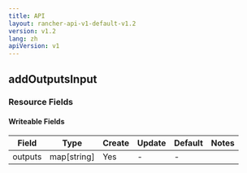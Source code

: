 ```yaml
---
title: API
layout: rancher-api-v1-default-v1.2
version: v1.2
lang: zh
apiVersion: v1
---
```


## addOutputsInput



### Resource Fields

#### Writeable Fields

Field | Type | Create | Update | Default | Notes
---|---|---|---|---|---
outputs | map[string] | Yes | - | - | 



<br>
